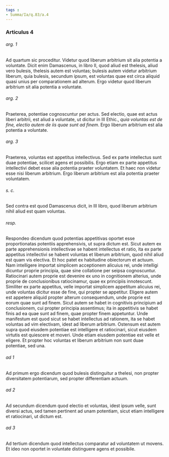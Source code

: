 ```yaml
---
tags : 
- Summa/Ia/q.83/a.4
---
```


### Articulus 4

###### arg. 1
Ad quartum sic proceditur. Videtur quod liberum arbitrium sit alia potentia a voluntate. Dicit enim Damascenus, in libro II, quod aliud est thelesis, aliud vero bulesis, thelesis autem est voluntas; bulesis autem videtur arbitrium liberum, quia bulesis, secundum ipsum, est voluntas quae est circa aliquid quasi unius per comparationem ad alterum. Ergo videtur quod liberum arbitrium sit alia potentia a voluntate.

###### arg. 2
Praeterea, potentiae cognoscuntur per actus. Sed electio, quae est actus liberi arbitrii, est aliud a voluntate, ut dicitur in III Ethic., *quia voluntas est de fine, electio autem de iis quae sunt ad finem*. Ergo liberum arbitrium est alia potentia a voluntate.

###### arg. 3
Praeterea, voluntas est appetitus intellectivus. Sed ex parte intellectus sunt duae potentiae, scilicet agens et possibilis. Ergo etiam ex parte appetitus intellectivi debet esse alia potentia praeter voluntatem. Et haec non videtur esse nisi liberum arbitrium. Ergo liberum arbitrium est alia potentia praeter voluntatem.

###### s. c.
Sed contra est quod Damascenus dicit, in III libro, quod liberum arbitrium nihil aliud est quam voluntas.

###### resp.
Respondeo dicendum quod potentias appetitivas oportet esse proportionatas potentiis apprehensivis, ut supra dictum est. Sicut autem ex parte apprehensionis intellectivae se habent intellectus et ratio, ita ex parte appetitus intellectivi se habent voluntas et liberum arbitrium, quod nihil aliud est quam vis electiva. Et hoc patet ex habitudine obiectorum et actuum. Nam intelligere importat simplicem acceptionem alicuius rei, unde intelligi dicuntur proprie principia, quae sine collatione per seipsa cognoscuntur. Ratiocinari autem proprie est devenire ex uno in cognitionem alterius, unde proprie de conclusionibus ratiocinamur, quae ex principiis innotescunt. Similiter ex parte appetitus, velle importat simplicem appetitum alicuius rei, unde voluntas dicitur esse de fine, qui propter se appetitur. Eligere autem est appetere aliquid propter alterum consequendum, unde proprie est eorum quae sunt ad finem. Sicut autem se habet in cognitivis principium ad conclusionem, cui propter principia assentimus; ita in appetitivis se habet finis ad ea quae sunt ad finem, quae propter finem appetuntur. Unde manifestum est quod sicut se habet intellectus ad rationem, ita se habet voluntas ad vim electivam, idest ad liberum arbitrium. Ostensum est autem supra quod eiusdem potentiae est intelligere et ratiocinari, sicut eiusdem virtutis est quiescere et moveri. Unde etiam eiusdem potentiae est velle et eligere. Et propter hoc voluntas et liberum arbitrium non sunt duae potentiae, sed una.

###### ad 1
Ad primum ergo dicendum quod bulesis distinguitur a thelesi, non propter diversitatem potentiarum, sed propter differentiam actuum.

###### ad 2
Ad secundum dicendum quod electio et voluntas, idest ipsum velle, sunt diversi actus, sed tamen pertinent ad unam potentiam, sicut etiam intelligere et ratiocinari, ut dictum est.

###### ad 3
Ad tertium dicendum quod intellectus comparatur ad voluntatem ut movens. Et ideo non oportet in voluntate distinguere agens et possibile.

